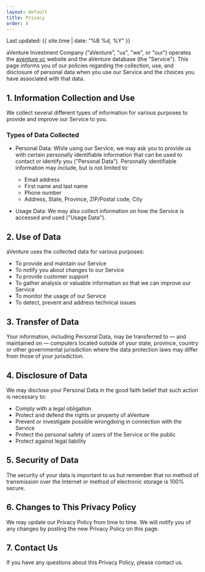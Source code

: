 ```yaml
---
layout: default
title: Privacy
order: 4
---
```

Last updated: {{ site.time | date: "%B %d, %Y" }}

aVenture Investment Company ("aVenture", "us", "we", or "our") operates the [aventure.vc](https://aventure.vc) website and the aVenture database (the "Service"). This page informs you of our policies regarding the collection, use, and disclosure of personal data when you use our Service and the choices you have associated with that data.

## 1. Information Collection and Use

We collect several different types of information for various purposes to provide and improve our Service to you.

### Types of Data Collected

- Personal Data: While using our Service, we may ask you to provide us with certain personally identifiable information that can be used to contact or identify you ("Personal Data"). Personally identifiable information may include, but is not limited to:
  - Email address
  - First name and last name
  - Phone number
  - Address, State, Province, ZIP/Postal code, City

- Usage Data: We may also collect information on how the Service is accessed and used ("Usage Data").

## 2. Use of Data

aVenture uses the collected data for various purposes:
- To provide and maintain our Service
- To notify you about changes to our Service
- To provide customer support
- To gather analysis or valuable information so that we can improve our Service
- To monitor the usage of our Service
- To detect, prevent and address technical issues

## 3. Transfer of Data

Your information, including Personal Data, may be transferred to — and maintained on — computers located outside of your state, province, country or other governmental jurisdiction where the data protection laws may differ from those of your jurisdiction.

## 4. Disclosure of Data

We may disclose your Personal Data in the good faith belief that such action is necessary to:
- Comply with a legal obligation
- Protect and defend the rights or property of aVenture
- Prevent or investigate possible wrongdoing in connection with the Service
- Protect the personal safety of users of the Service or the public
- Protect against legal liability

## 5. Security of Data

The security of your data is important to us but remember that no method of transmission over the Internet or method of electronic storage is 100% secure.

## 6. Changes to This Privacy Policy

We may update our Privacy Policy from time to time. We will notify you of any changes by posting the new Privacy Policy on this page.

## 7. Contact Us

If you have any questions about this Privacy Policy, please contact us.
